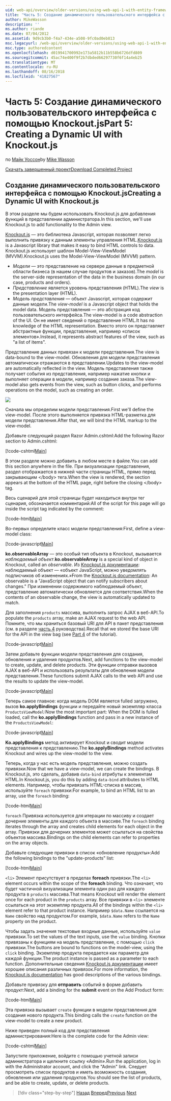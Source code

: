 ```yaml
---
uid: web-api/overview/older-versions/using-web-api-1-with-entity-framework-5/using-web-api-with-entity-framework-part-5
title: 'Часть 5: Создание динамического пользовательского интерфейса с помощью Knockout.js | Документация Майкрософт'
author: MikeWasson
description: ''
ms.author: riande
ms.date: 07/04/2012
ms.assetid: 9d9cb3b0-f4a7-434e-a508-9fc0ad0eb813
msc.legacyurl: /web-api/overview/older-versions/using-web-api-1-with-entity-framework-5/using-web-api-with-entity-framework-part-5
msc.type: authoredcontent
ms.openlocfilehash: d019941700992e173a5812b11b558b6726dfd809
ms.sourcegitcommit: 45ac74e400f9f2b7dbded66297730f6f14a4eb25
ms.translationtype: MT
ms.contentlocale: ru-RU
ms.lasthandoff: 08/16/2018
ms.locfileid: "41827567"
---
```

<a name="part-5-creating-a-dynamic-ui-with-knockoutjs"></a><span data-ttu-id="aa252-102">Часть 5: Создание динамического пользовательского интерфейса с помощью Knockout.js</span><span class="sxs-lookup"><span data-stu-id="aa252-102">Part 5: Creating a Dynamic UI with Knockout.js</span></span>
====================
<span data-ttu-id="aa252-103">по [Майк Уоссон](https://github.com/MikeWasson)</span><span class="sxs-lookup"><span data-stu-id="aa252-103">by [Mike Wasson](https://github.com/MikeWasson)</span></span>

[<span data-ttu-id="aa252-104">Скачать завершенный проект</span><span class="sxs-lookup"><span data-stu-id="aa252-104">Download Completed Project</span></span>](http://code.msdn.microsoft.com/ASP-NET-Web-API-with-afa30545)

## <a name="creating-a-dynamic-ui-with-knockoutjs"></a><span data-ttu-id="aa252-105">Создание динамического пользовательского интерфейса с помощью Knockout.js</span><span class="sxs-lookup"><span data-stu-id="aa252-105">Creating a Dynamic UI with Knockout.js</span></span>

<span data-ttu-id="aa252-106">В этом разделе мы будем использовать Knockout.js для добавления функций в представлении администратора.</span><span class="sxs-lookup"><span data-stu-id="aa252-106">In this section, we'll use Knockout.js to add functionality to the Admin view.</span></span>

<span data-ttu-id="aa252-107">[Knockout.js](http://knockoutjs.com/) — это библиотека Javascript, которая позволяет легко выполнить привязку к данным элементы управления HTML.</span><span class="sxs-lookup"><span data-stu-id="aa252-107">[Knockout.js](http://knockoutjs.com/) is a Javascript library that makes it easy to bind HTML controls to data.</span></span> <span data-ttu-id="aa252-108">Knockout.js использует шаблон Model-View-ViewModel (MVVM).</span><span class="sxs-lookup"><span data-stu-id="aa252-108">Knockout.js uses the Model-View-ViewModel (MVVM) pattern.</span></span>

- <span data-ttu-id="aa252-109">*Модели* — это представление на сервере данные в предметной области бизнеса (в нашем случае продуктов и заказов).</span><span class="sxs-lookup"><span data-stu-id="aa252-109">The *model* is the server-side representation of the data in the business domain (in our case, products and orders).</span></span>
- <span data-ttu-id="aa252-110">*Представление* является уровень представления (HTML).</span><span class="sxs-lookup"><span data-stu-id="aa252-110">The *view* is the presentation layer (HTML).</span></span>
- <span data-ttu-id="aa252-111">*Модель представления* — объект Javascript, которая содержит данные модели.</span><span class="sxs-lookup"><span data-stu-id="aa252-111">The *view-model* is a Javascript object that holds the model data.</span></span> <span data-ttu-id="aa252-112">Модель представления — это абстракция код пользовательского интерфейса.</span><span class="sxs-lookup"><span data-stu-id="aa252-112">The view-model is a code abstraction of the UI.</span></span> <span data-ttu-id="aa252-113">Он не имеет сведений о представление HTML.</span><span class="sxs-lookup"><span data-stu-id="aa252-113">It has no knowledge of the HTML representation.</span></span> <span data-ttu-id="aa252-114">Вместо этого он представляет абстрактные функции, представления, например «список элементов».</span><span class="sxs-lookup"><span data-stu-id="aa252-114">Instead, it represents abstract features of the view, such as "a list of items".</span></span>

<span data-ttu-id="aa252-115">Представление данных привязан к модели представления.</span><span class="sxs-lookup"><span data-stu-id="aa252-115">The view is data-bound to the view-model.</span></span> <span data-ttu-id="aa252-116">Обновления для модели представления автоматически отражаются в представлении.</span><span class="sxs-lookup"><span data-stu-id="aa252-116">Updates to the view-model are automatically reflected in the view.</span></span> <span data-ttu-id="aa252-117">Модель представления также получает события из представления, например нажатие кнопки и выполняет операции в модели, например создание заказа.</span><span class="sxs-lookup"><span data-stu-id="aa252-117">The view-model also gets events from the view, such as button clicks, and performs operations on the model, such as creating an order.</span></span>

![](using-web-api-with-entity-framework-part-5/_static/image1.png)

<span data-ttu-id="aa252-118">Сначала мы определим модели представления.</span><span class="sxs-lookup"><span data-stu-id="aa252-118">First we'll define the view-model.</span></span> <span data-ttu-id="aa252-119">После этого выполняется привязка HTML-разметка для модели представления.</span><span class="sxs-lookup"><span data-stu-id="aa252-119">After that, we will bind the HTML markup to the view-model.</span></span>

<span data-ttu-id="aa252-120">Добавьте следующий раздел Razor Admin.cshtml:</span><span class="sxs-lookup"><span data-stu-id="aa252-120">Add the following Razor section to Admin.cshtml:</span></span>

[!code-cshtml[Main](using-web-api-with-entity-framework-part-5/samples/sample1.cshtml)]

<span data-ttu-id="aa252-121">В этом разделе можно добавить в любом месте в файле.</span><span class="sxs-lookup"><span data-stu-id="aa252-121">You can add this section anywhere in the file.</span></span> <span data-ttu-id="aa252-122">При визуализации представления, раздел отображается в нижней части страницы HTML, прямо перед закрывающим &lt;/body&gt; тега.</span><span class="sxs-lookup"><span data-stu-id="aa252-122">When the view is rendered, the section appears at the bottom of the HTML page, right before the closing &lt;/body&gt; tag.</span></span>

<span data-ttu-id="aa252-123">Весь сценарий для этой страницы будет находиться внутри тег сценария, обозначается комментарий:</span><span class="sxs-lookup"><span data-stu-id="aa252-123">All of the script for this page will go inside the script tag indicated by the comment:</span></span>

[!code-html[Main](using-web-api-with-entity-framework-part-5/samples/sample2.html)]

<span data-ttu-id="aa252-124">Во-первых определите класс модели представления:</span><span class="sxs-lookup"><span data-stu-id="aa252-124">First, define a view-model class:</span></span>

[!code-javascript[Main](using-web-api-with-entity-framework-part-5/samples/sample3.js)]

<span data-ttu-id="aa252-125">**ko.observableArray** — это особый тип объекта в Knockout, вызывается *наблюдаемый объект*.</span><span class="sxs-lookup"><span data-stu-id="aa252-125">**ko.observableArray** is a special kind of object in Knockout, called an *observable*.</span></span> <span data-ttu-id="aa252-126">Из [Knockout.js документации](http://knockoutjs.com/documentation/observables.html): наблюдаемый объект — «объект JavaScript, можно уведомлять подписчиков об изменениях.»</span><span class="sxs-lookup"><span data-stu-id="aa252-126">From the [Knockout.js documentation](http://knockoutjs.com/documentation/observables.html): An observable is a "JavaScript object that can notify subscribers about changes."</span></span> <span data-ttu-id="aa252-127">При изменении содержимого наблюдаемый объект, представление автоматически обновляется для соответствия.</span><span class="sxs-lookup"><span data-stu-id="aa252-127">When the contents of an observable change, the view is automatically updated to match.</span></span>

<span data-ttu-id="aa252-128">Для заполнения `products` массива, выполнить запрос AJAX в веб-API.</span><span class="sxs-lookup"><span data-stu-id="aa252-128">To populate the `products` array, make an AJAX request to the web API.</span></span> <span data-ttu-id="aa252-129">Помните, что мы храниться базовый URI для API в пакет представления (см. в разделе [часть 4](using-web-api-with-entity-framework-part-4.md) руководства).</span><span class="sxs-lookup"><span data-stu-id="aa252-129">Recall that we stored the base URI for the API in the view bag (see [Part 4](using-web-api-with-entity-framework-part-4.md) of the tutorial).</span></span>

[!code-javascript[Main](using-web-api-with-entity-framework-part-5/samples/sample4.js?highlight=5)]

<span data-ttu-id="aa252-130">Затем добавьте функции модели представления для создания, обновления и удаления продуктов.</span><span class="sxs-lookup"><span data-stu-id="aa252-130">Next, add functions to the view-model to create, update, and delete products.</span></span> <span data-ttu-id="aa252-131">Эти функции отправки вызовов AJAX в веб-API и использовать результаты для обновления модели представления.</span><span class="sxs-lookup"><span data-stu-id="aa252-131">These functions submit AJAX calls to the web API and use the results to update the view-model.</span></span>

[!code-javascript[Main](using-web-api-with-entity-framework-part-5/samples/sample5.js?highlight=7)]

<span data-ttu-id="aa252-132">Теперь самое главное: когда модель DOM является fulled загружено, вызов **ko.applyBindings** функции и передайте новый экземпляр класса `ProductsViewModel`:</span><span class="sxs-lookup"><span data-stu-id="aa252-132">Now the most important part: When the DOM is fulled loaded, call the **ko.applyBindings** function and pass in a new instance of the `ProductsViewModel`:</span></span>

[!code-javascript[Main](using-web-api-with-entity-framework-part-5/samples/sample6.js)]

<span data-ttu-id="aa252-133">**Ko.applyBindings** метод активирует Knockout и сводит модели представления к представлению.</span><span class="sxs-lookup"><span data-stu-id="aa252-133">The **ko.applyBindings** method activates Knockout and wires up the view-model to the view.</span></span>

<span data-ttu-id="aa252-134">Теперь, когда у нас есть модель представления, можно создать привязки.</span><span class="sxs-lookup"><span data-stu-id="aa252-134">Now that we have a view-model, we can create the bindings.</span></span> <span data-ttu-id="aa252-135">В Knockout.js, это сделать, добавив `data-bind` атрибуты к элементам HTML.</span><span class="sxs-lookup"><span data-stu-id="aa252-135">In Knockout.js, you do this by adding `data-bind` attributes to HTML elements.</span></span> <span data-ttu-id="aa252-136">Например, чтобы привязать HTML-списка в массив, используйте `foreach` привязки:</span><span class="sxs-lookup"><span data-stu-id="aa252-136">For example, to bind an HTML list to an array, use the `foreach` binding:</span></span>

[!code-html[Main](using-web-api-with-entity-framework-part-5/samples/sample7.html?highlight=1)]

<span data-ttu-id="aa252-137">`foreach` Привязка используется для итерации по массиву и создает дочерние элементы для каждого объекта в массиве.</span><span class="sxs-lookup"><span data-stu-id="aa252-137">The `foreach` binding iterates through the array and creates child elements for each object in the array.</span></span> <span data-ttu-id="aa252-138">Привязки для дочерних элементов может ссылаться на свойства объектов массива.</span><span class="sxs-lookup"><span data-stu-id="aa252-138">Bindings on the child elements can refer to properties on the array objects.</span></span>

<span data-ttu-id="aa252-139">Добавьте следующие привязки в список «обновление продукты»:</span><span class="sxs-lookup"><span data-stu-id="aa252-139">Add the following bindings to the "update-products" list:</span></span>

[!code-html[Main](using-web-api-with-entity-framework-part-5/samples/sample8.html)]

<span data-ttu-id="aa252-140">`<li>` Элемент присутствует в пределах **foreach** привязки.</span><span class="sxs-lookup"><span data-stu-id="aa252-140">The `<li>` element occurs within the scope of the **foreach** binding.</span></span> <span data-ttu-id="aa252-141">Что означает, что будет частичной визуализации элемента один раз для каждого продукта в `products` массива.</span><span class="sxs-lookup"><span data-stu-id="aa252-141">That means Knockout will render the element once for each product in the `products` array.</span></span> <span data-ttu-id="aa252-142">Все привязки в `<li>` элементе ссылаться на этот экземпляр продукта.</span><span class="sxs-lookup"><span data-stu-id="aa252-142">All of the bindings within the `<li>` element refer to that product instance.</span></span> <span data-ttu-id="aa252-143">Например `$data.Name` ссылается на `Name` свойство над продуктом.</span><span class="sxs-lookup"><span data-stu-id="aa252-143">For example, `$data.Name` refers to the `Name` property on the product.</span></span>

<span data-ttu-id="aa252-144">Чтобы задать значения текстовые входные данные, используйте `value` привязки.</span><span class="sxs-lookup"><span data-stu-id="aa252-144">To set the values of the text inputs, use the `value` binding.</span></span> <span data-ttu-id="aa252-145">Кнопки привязаны к функциям на модель представление, с помощью `click` привязки.</span><span class="sxs-lookup"><span data-stu-id="aa252-145">The buttons are bound to functions on the model-view, using the `click` binding.</span></span> <span data-ttu-id="aa252-146">Экземпляр продукта передается как параметр для каждой функции.</span><span class="sxs-lookup"><span data-stu-id="aa252-146">The product instance is passed as a parameter to each function.</span></span> <span data-ttu-id="aa252-147">Дополнительные сведения [Knockout.js документации](http://knockoutjs.com/documentation/observables.html) имеет хорошее описания различных привязок.</span><span class="sxs-lookup"><span data-stu-id="aa252-147">For more information, the [Knockout.js documentation](http://knockoutjs.com/documentation/observables.html) has good descriptions of the various bindings.</span></span>

<span data-ttu-id="aa252-148">Добавьте привязку для **отправить** событий в форме добавить продукт:</span><span class="sxs-lookup"><span data-stu-id="aa252-148">Next, add a binding for the **submit** event on the Add Product form:</span></span>

[!code-html[Main](using-web-api-with-entity-framework-part-5/samples/sample9.html)]

<span data-ttu-id="aa252-149">Эта привязка вызывает `create` функции в модели представления для создания нового продукта.</span><span class="sxs-lookup"><span data-stu-id="aa252-149">This binding calls the `create` function on the view-model to create a new product.</span></span>

<span data-ttu-id="aa252-150">Ниже приведен полный код для представления администрирования:</span><span class="sxs-lookup"><span data-stu-id="aa252-150">Here is the complete code for the Admin view:</span></span>

[!code-cshtml[Main](using-web-api-with-entity-framework-part-5/samples/sample10.cshtml)]

<span data-ttu-id="aa252-151">Запустите приложение, войдите с помощью учетной записи администратора и щелкните ссылку «Admin».</span><span class="sxs-lookup"><span data-stu-id="aa252-151">Run the application, log in with the Administrator account, and click the "Admin" link.</span></span> <span data-ttu-id="aa252-152">Следует просмотреть список продуктов и иметь возможность создания, обновления или удаления продуктов.</span><span class="sxs-lookup"><span data-stu-id="aa252-152">You should see the list of products, and be able to create, update, or delete products.</span></span>

> [!div class="step-by-step"]
> <span data-ttu-id="aa252-153">[Назад](using-web-api-with-entity-framework-part-4.md)
> [Вперед](using-web-api-with-entity-framework-part-6.md)</span><span class="sxs-lookup"><span data-stu-id="aa252-153">[Previous](using-web-api-with-entity-framework-part-4.md)
[Next](using-web-api-with-entity-framework-part-6.md)</span></span>
